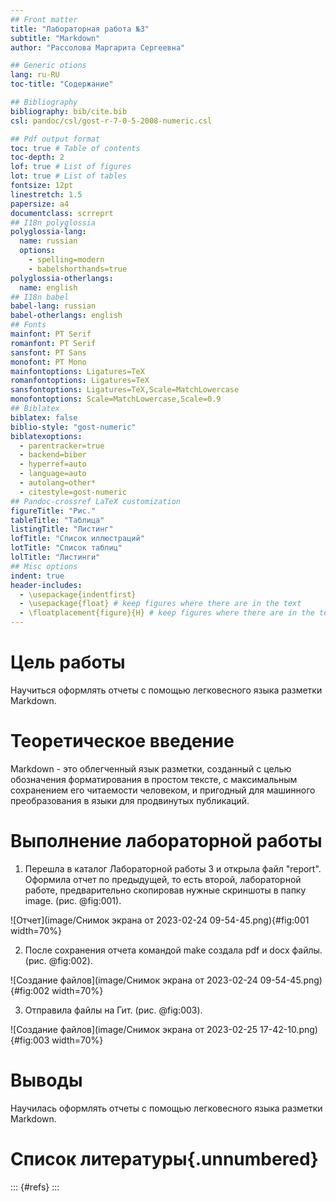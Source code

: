 ```yaml
---
## Front matter
title: "Лабораторная работа №3"
subtitle: "Markdown"
author: "Рассолова Маргарита Сергеевна"

## Generic otions
lang: ru-RU
toc-title: "Содержание"

## Bibliography
bibliography: bib/cite.bib
csl: pandoc/csl/gost-r-7-0-5-2008-numeric.csl

## Pdf output format
toc: true # Table of contents
toc-depth: 2
lof: true # List of figures
lot: true # List of tables
fontsize: 12pt
linestretch: 1.5
papersize: a4
documentclass: scrreprt
## I18n polyglossia
polyglossia-lang:
  name: russian
  options:
	- spelling=modern
	- babelshorthands=true
polyglossia-otherlangs:
  name: english
## I18n babel
babel-lang: russian
babel-otherlangs: english
## Fonts
mainfont: PT Serif
romanfont: PT Serif
sansfont: PT Sans
monofont: PT Mono
mainfontoptions: Ligatures=TeX
romanfontoptions: Ligatures=TeX
sansfontoptions: Ligatures=TeX,Scale=MatchLowercase
monofontoptions: Scale=MatchLowercase,Scale=0.9
## Biblatex
biblatex: false
biblio-style: "gost-numeric"
biblatexoptions:
  - parentracker=true
  - backend=biber
  - hyperref=auto
  - language=auto
  - autolang=other*
  - citestyle=gost-numeric
## Pandoc-crossref LaTeX customization
figureTitle: "Рис."
tableTitle: "Таблица"
listingTitle: "Листинг"
lofTitle: "Список иллюстраций"
lotTitle: "Список таблиц"
lolTitle: "Листинги"
## Misc options
indent: true
header-includes:
  - \usepackage{indentfirst}
  - \usepackage{float} # keep figures where there are in the text
  - \floatplacement{figure}{H} # keep figures where there are in the text
---
```


# Цель работы

Научиться оформлять отчеты с помощью легковесного языка разметки Markdown.


# Теоретическое введение

Markdown - это облегченный язык разметки, созданный с целью обозначения форматирования в простом тексте, с максимальным сохранением его читаемости человеком, и пригодный для машинного преобразования в языки для продвинутых публикаций.

# Выполнение лабораторной работы

1. Перешла в каталог Лабораторной работы 3 и открыла файл "report". Оформила отчет по предыдущей, то есть второй, лабораторной работе, предварительно скопировав нужные скриншоты в папку image. (рис. @fig:001).

![Отчет](image/Снимок экрана от 2023-02-24 09-54-45.png){#fig:001 width=70%}

2. После сохранения отчета командой make создала pdf и docx файлы. (рис. @fig:002).

![Создание файлов](image/Снимок экрана от 2023-02-24 09-54-45.png){#fig:002 width=70%}

3. Отправила файлы на Гит. (рис. @fig:003).

![Создание файлов](image/Снимок экрана от 2023-02-25 17-42-10.png){#fig:003 width=70%}

# Выводы

Научилась оформлять отчеты с помощью легковесного языка разметки Markdown.

# Список литературы{.unnumbered}

::: {#refs}
:::
